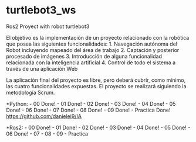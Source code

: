 # turtlebot3_ws
 Ros2 Proyect with robot turtlebot3
 
 El objetivo es la implementación de un proyecto relacionado con la robótica que posea las siguientes funcionalidades:
	 1. Navegación autónoma del Robot incluyendo mapeado del área de trabajo
	 2. Captación y posterior procesado de imágenes
	 3. Introducción de alguna funcionalidad relacionada con la inteligencia artificial
	 4. Control de todo el sistema a través de una aplicación Web
	
La aplicación final del proyecto es libre, pero deberá cubrir, como mínimo, las cuatro funcionalidades expuestas.
El proyecto se realizará siguiendo la metodología Scrum. 

 *Python: 
 	- 00 Done!
 	- 01 Done!
 	- 02 Done!
  	- 03 Done!
 	- 04 Done!
 	- 05 Done!
 	- 06 Done!
 	- 07 Done!
 	- 08 Done!
 	- 09 Done!
 	- Practica  Done! https://github.com/danielei9/IA
 	
 *Ros2:
 	-  00 Done!
 	-  01 Done!
 	-  02 Done!
  	-  03 Done!
 	-  04 Done!
 	-  05 Done!
 	-  06 Done!
 	-  07 
 	-  08 
 	-  09 
 	-  Practica
 	
 
 
